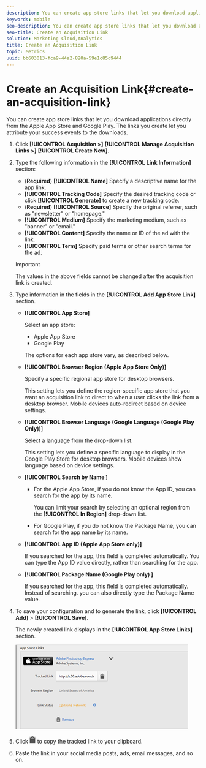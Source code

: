 ```yaml
---
description: You can create app store links that let you download applications directly from the Apple App Store and Google Play. The links you create let you attribute your success events to the downloads.
keywords: mobile
seo-description: You can create app store links that let you download applications directly from the Apple App Store and Google Play. The links you create let you attribute your success events to the downloads.
seo-title: Create an Acquisition Link
solution: Marketing Cloud,Analytics
title: Create an Acquisition Link
topic: Metrics
uuid: bb603013-fca9-44a2-820a-59e1c85d9444
---
```


# Create an Acquisition Link{#create-an-acquisition-link}

You can create app store links that let you download applications directly from the Apple App Store and Google Play. The links you create let you attribute your success events to the downloads.

1. Click **[!UICONTROL Acquisition >]** **[!UICONTROL Manage Acquisition Links >]** **[!UICONTROL Create New]**.
1. Type the following information in the **[!UICONTROL Link Information]** section:

    * (**Required**) **[!UICONTROL Name]**
    Specify a descriptive name for the app link.
    * **[!UICONTROL Tracking Code]**
      Specify the desired tracking code or click **[!UICONTROL Generate]** to create a new tracking code.
    * (**Required**) **[!UICONTROL Source]**
      Specify the original referrer, such as "newsletter" or "homepage."
    * **[!UICONTROL Medium]**
      Specify the marketing medium, such as "banner" or "email."
    * **[!UICONTROL Content]**
      Specify the name or ID of the ad with the link.
    * **[!UICONTROL Term]**
      Specify paid terms or other search terms for the ad.


   >[!IMPORTANT]
   >
   >The values in the above fields cannot be changed after the acquisition link is created.

1. Type information in the fields in the **[!UICONTROL Add App Store Link]** section.

   * **[!UICONTROL App Store]**

     Select an app store:  
      * Apple App Store  
      * Google Play  

     The options for each app store vary, as described below.

   * **[!UICONTROL Browser Region (Apple App Store Only)]**

      Specify a specific regional app store for desktop browsers. 
  
      This setting lets you define the region-specific app store that you want an acquisition link to direct to when a user clicks the link from a desktop browser. Mobile devices auto-redirect based on device settings.

   * **[!UICONTROL Browser Language (Google Language (Google Play Only))]**

      Select a language from the drop-down list. 
  
      This setting lets you define a specific language to display in the Google Play Store for desktop browsers. Mobile devices show language based on device settings.

   * **[!UICONTROL Search by Name ]**

      * For the Apple App Store, if you do not know the App ID, you can search for the app by its name. 
  
        You can limit your search by selecting an optional region from the **[!UICONTROL In Region]** drop-down list.

      * For Google Play, if you do not know the Package Name, you can search for the app name by its name.

   * **[!UICONTROL App ID (Apple App Store only)]**

      If you searched for the app, this field is completed automatically. You can type the App ID value directly, rather than searching for the app.

   * **[!UICONTROL Package Name (Google Play only) ]**

      If you searched for the app, this field is completed automatically. Instead of searching. you can also directly type the Package Name value.

1. To save your configuration and to generate the link, click **[!UICONTROL Add]** > **[!UICONTROL Save]**.

   The newly created link displays in the **[!UICONTROL App Store Links]** section.

   ![store link](assets/apps_store_links.png)

1. Click ![clipboard icon](assets/icon_clipboard.png) to copy the tracked link to your clipboard.

1. Paste the link in your social media posts, ads, email messages, and so on.